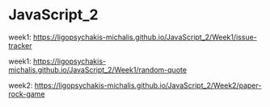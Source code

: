 # JavaScript_2

week1: https://ligopsychakis-michalis.github.io/JavaScript_2/Week1/issue-tracker

week1: https://ligopsychakis-michalis.github.io/JavaScript_2/Week1/random-quote

week2: https://ligopsychakis-michalis.github.io/JavaScript_2/Week2/paper-rock-game
